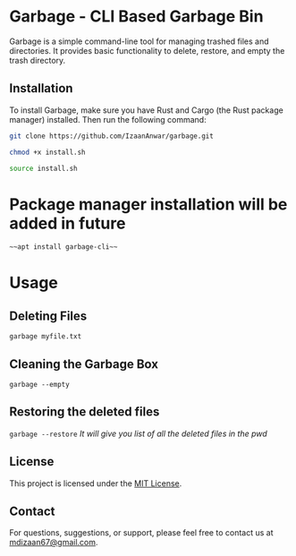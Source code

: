 # Garbage - CLI Based Garbage Bin

Garbage is a simple command-line tool for managing trashed files and directories. It provides basic functionality to delete, restore, and empty the trash directory.

## Installation

To install Garbage, make sure you have Rust and Cargo (the Rust package manager) installed. Then run the following command:

```bash
git clone https://github.com/IzaanAnwar/garbage.git

chmod +x install.sh

source install.sh
```
# Package manager installation will be added in future
```bash
~~apt install garbage-cli~~ 
```

# Usage

## Deleting Files 
`garbage myfile.txt`

## Cleaning the Garbage Box
`garbage --empty`

## Restoring the deleted files
`garbage --restore` 
*It will give you list of all the deleted files in the pwd*

## License

This project is licensed under the [MIT License](LICENSE).

## Contact

For questions, suggestions, or support, please feel free to contact us at mdizaan67@gmail.com.
